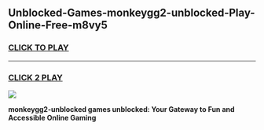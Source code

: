 
## Unblocked-Games-monkeygg2-unblocked-Play-Online-Free-m8vy5
<h3>
<a href="https://premium76.site?title=monkeygg2-unblocked&ref=26A">CLICK TO PLAY</a></h3>
<hr>

<h3>
<a href="https://premium76.site?title=monkeygg2-unblocked&ref=26A">CLICK 2 PLAY</a>
  
</h3>

<a href="https://premium76.site?title=monkeygg2-unblocked&ref=26A"><img src="https://clearcache.store/games.png"></a>


**monkeygg2-unblocked games unblocked: Your Gateway to Fun and Accessible Online Gaming**
